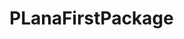 # PLanaFirstPackage
<h1 style="color: #9f859f> Task Planner </h1> 
<h2> PLana is a Task Planner designed to demonstrate the skills in combining platforms like:</h2>


<ul>
  <li> HTML 5,</li> 
  <li> CSS 3, </li>
  <li> Bootstrap 4,</li>
  <li> Java Script - ECMA Script 6 - Class Constructors and Object Handling,</li>
  <li> JEST,</li>
  <li> API Integration - NodeJS and NPM,</li>
  <li> CDN - Google Calendar, Facebook,</li>
  <li> Data Handling - Local Storage, </li>
  <li> Package bundler - JSON, </li>
  <li> Integration - Babel,</li>
  <li> Deployment - Netlify </li>
</ul>

<h2> PLana can be accessed by the given URL </h2>



